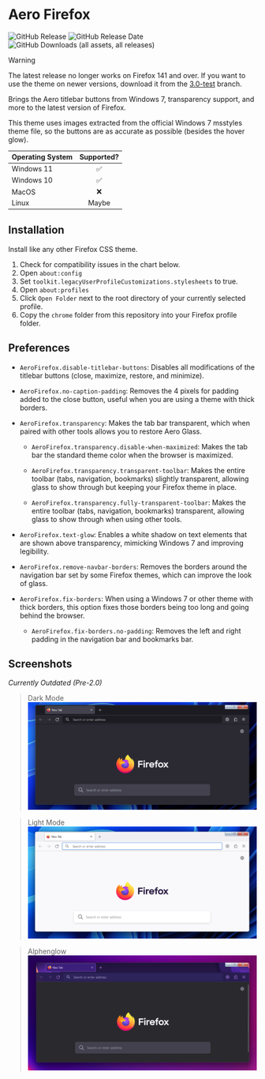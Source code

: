 # Aero Firefox

![GitHub Release](https://img.shields.io/github/v/release/SandTechStuff/AeroFirefox)
![GitHub Release Date](https://img.shields.io/github/release-date/SandTechStuff/AeroFirefox)
![GitHub Downloads (all assets, all releases)](https://img.shields.io/github/downloads/SandTechStuff/AeroFirefox/total)

> [!WARNING]
> The latest release no longer works on Firefox 141 and over.
> If you want to use the theme on newer versions, download it from the [3.0-test](https://github.com/SandTechStuff/AeroFirefox/tree/3.0-test) branch.

Brings the Aero titlebar buttons from Windows 7, transparency support, and more to the latest version of Firefox.

This theme uses images extracted from the official Windows 7 msstyles theme file, so the buttons are as accurate as possible (besides the hover glow).

|Operating System|Supported?  |
|:---------------|:----------:|
|Windows 11      |✅          |
|Windows 10      |✅          |
|MacOS           |❌          |
|Linux           |Maybe       |

## Installation

Install like any other Firefox CSS theme.
1. Check for compatibility issues in the chart below.
2. Open `about:config`
3. Set `toolkit.legacyUserProfileCustomizations.stylesheets` to true.
4. Open `about:profiles`
5. Click `Open Folder` next to the root directory of your currently selected profile.
6. Copy the `chrome` folder from this repository into your Firefox profile folder.

## Preferences

* `AeroFirefox.disable-titlebar-buttons`: Disables all modifications of the titlebar buttons (close, maximize, restore, and minimize).

* `AeroFirefox.no-caption-padding`: Removes the 4 pixels for padding added to the close button, useful when you are using a theme with thick borders.

* `AeroFirefox.transparency`: Makes the tab bar transparent, which when paired with other tools allows you to restore Aero Glass.

    * `AeroFirefox.transparency.disable-when-maximized`: Makes the tab bar the standard theme color when the browser is maximized.

    * `AeroFirefox.transparency.transparent-toolbar`: Makes the entire toolbar (tabs, navigation, bookmarks) slightly transparent, allowing glass to show through but keeping your Firefox theme in place.

    * `AeroFirefox.transparency.fully-transparent-toolbar`: Makes the entire toolbar (tabs, navigation, bookmarks) transparent, allowing glass to show through when using other tools.

* `AeroFirefox.text-glow`: Enables a white shadow on text elements that are shown above transparency, mimicking Windows 7 and improving legibility.

* `AeroFirefox.remove-navbar-borders`: Removes the borders around the navigation bar set by some Firefox themes, which can improve the look of glass.

* `AeroFirefox.fix-borders`: When using a Windows 7 or other theme with thick borders, this option fixes those borders being too long and going behind the browser.

    * `AeroFirefox.fix-borders.no-padding`: Removes the left and right padding in the navigation bar and bookmarks bar.

## Screenshots

_Currently Outdated (Pre-2.0)_

> Dark Mode
![image](/screenshots/screen1.png)

>Light Mode
![image](/screenshots/screen2.png)

>Alphenglow
![image](/screenshots/screen3.png)
